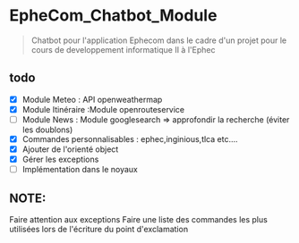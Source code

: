 # EpheCom_Chatbot_Module
> Chatbot pour l'application Ephecom dans le cadre d'un projet pour le cours de developpement informatique II à l'Ephec


## todo  
- [x] Module Meteo  : API openweathermap
- [x] Module Itinéraire :Module openrouteservice
- [ ] Module News   : Module googlesearch => approfondir la recherche (éviter les doublons)
- [x] Commandes personnalisables : ephec,inginious,tlca etc.... 
- [x] Ajouter de l'orienté object 
- [x] Gérer les exceptions
- [ ] Implémentation dans le noyaux

## NOTE:  
Faire attention aux exceptions
Faire une liste des commandes les plus utilisées lors de l'écriture du  point d'exclamation

